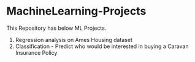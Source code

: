 # MachineLearning-Projects
This Repository has below ML Projects.
1. Regression analysis on Ames Housing dataset
2. Classification - Predict who would be interested in buying a Caravan Insurance Policy

